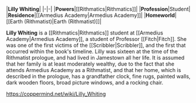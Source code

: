 |**Lilly Whiting**|
|-|-|
|**Powers**|[[Rithmatics\|Rithmatics]]|
|**Profession**|Student|
|**Residence**|[[Armedius Academy\|Armedius Academy]]|
|**Homeworld**|[[Earth (Rithmatist)\|Earth (Rithmatist)]]|

**Lilly Whiting** is a [[Rithmatics\|Rithmatics]] student at [[Armedius Academy\|Armedius Academy]], a student of Professor [[Fitch\|Fitch]].
She was one of the first victims of the [[Scribbler\|Scribbler]], and the first that occurred within the book's timeline.
Lilly was sixteen at the time of the Rithmatist prologue, and had lived in Jamestown all her life. It is assumed that her family is at least moderately wealthy, due to the fact that she attends Armedius Academy as a Rithmatist, and that her home, which is described in the prologue, has a grandfather clock, fine rugs, painted walls, dark wooden floors, broad picture windows, and a rocking chair.



https://coppermind.net/wiki/Lilly_Whiting